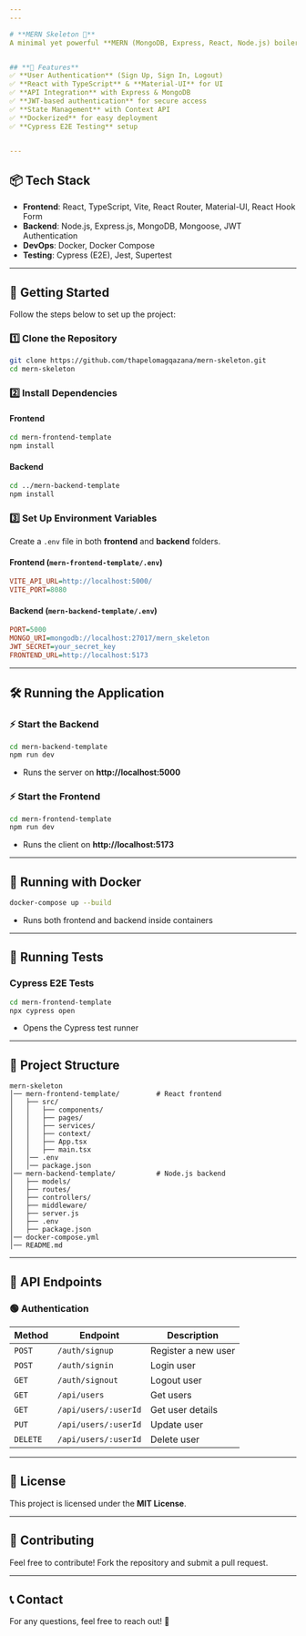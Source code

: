 ```yaml
---
---

# **MERN Skeleton 🚀**
A minimal yet powerful **MERN (MongoDB, Express, React, Node.js) boilerplate** to kickstart full-stack web applications. This template provides a **structured setup** with authentication, API integration, state management, and best practices for **scalability and maintainability**.


## **📌 Features**
✅ **User Authentication** (Sign Up, Sign In, Logout)  
✅ **React with TypeScript** & **Material-UI** for UI  
✅ **API Integration** with Express & MongoDB  
✅ **JWT-based authentication** for secure access  
✅ **State Management** with Context API  
✅ **Dockerized** for easy deployment  
✅ **Cypress E2E Testing** setup  


---
```



## **📦 Tech Stack**
- **Frontend**: React, TypeScript, Vite, React Router, Material-UI, React Hook Form  
- **Backend**: Node.js, Express.js, MongoDB, Mongoose, JWT Authentication  
- **DevOps**: Docker, Docker Compose  
- **Testing**: Cypress (E2E), Jest, Supertest  


---


## **🚀 Getting Started**
Follow the steps below to set up the project:


### **1️⃣ Clone the Repository**
```bash
git clone https://github.com/thapelomagqazana/mern-skeleton.git
cd mern-skeleton


```


### **2️⃣ Install Dependencies**
#### **Frontend**
```bash
cd mern-frontend-template
npm install
```
#### **Backend**
```bash
cd ../mern-backend-template
npm install
```


### **3️⃣ Set Up Environment Variables**
Create a `.env` file in both **frontend** and **backend** folders.  


#### **Frontend (`mern-frontend-template/.env`)**
```ini
VITE_API_URL=http://localhost:5000/
VITE_PORT=8080
```


#### **Backend (`mern-backend-template/.env`)**
```ini
PORT=5000
MONGO_URI=mongodb://localhost:27017/mern_skeleton
JWT_SECRET=your_secret_key
FRONTEND_URL=http://localhost:5173
```


---


## **🛠 Running the Application**


### **⚡ Start the Backend**
```bash
cd mern-backend-template
npm run dev
```
- Runs the server on **http://localhost:5000**  


### **⚡ Start the Frontend**
```bash
cd mern-frontend-template
npm run dev
```
- Runs the client on **http://localhost:5173**  


---


## **🐳 Running with Docker**
```bash
docker-compose up --build
```
- Runs both frontend and backend inside containers  


---


## **🧪 Running Tests**
### **Cypress E2E Tests**
```bash
cd mern-frontend-template
npx cypress open
```
- Opens the Cypress test runner  


---


## **📂 Project Structure**
```
mern-skeleton
│── mern-frontend-template/         # React frontend
│   ├── src/
│   │   ├── components/
│   │   ├── pages/
│   │   ├── services/
│   │   ├── context/
│   │   ├── App.tsx
│   │   ├── main.tsx
│   │── .env
│   │── package.json
│── mern-backend-template/          # Node.js backend
│   ├── models/
│   ├── routes/
│   ├── controllers/
│   ├── middleware/
│   ├── server.js
│   ├── .env
│   ├── package.json
│── docker-compose.yml
│── README.md
```


---


## **📜 API Endpoints**
### **🟢 Authentication**
| Method | Endpoint | Description |
|--------|---------|-------------|
| `POST` | `/auth/signup` | Register a new user |
| `POST` | `/auth/signin` | Login user |
| `GET` | `/auth/signout` | Logout user |
| `GET` | `/api/users` | Get users |
| `GET` | `/api/users/:userId` | Get user details |
| `PUT` | `/api/users/:userId` | Update user |
| `DELETE` | `/api/users/:userId` | Delete user |


---


## **📜 License**
This project is licensed under the **MIT License**.  


---


## **🌟 Contributing**
Feel free to contribute! Fork the repository and submit a pull request.  


---


## **📞 Contact**
For any questions, feel free to reach out! 🚀
